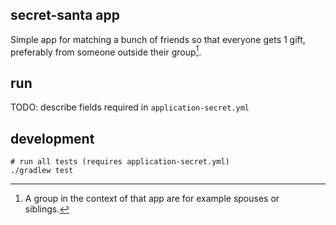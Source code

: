 ## secret-santa app

Simple app for matching a bunch of friends so that everyone gets 1 gift, preferably from someone outside their group[^1].

## run

TODO: describe fields required in `application-secret.yml`

## development

```shell
# run all tests (requires application-secret.yml)
./gradlew test
```

[^1]: A group in the context of that app are for example spouses or siblings.
